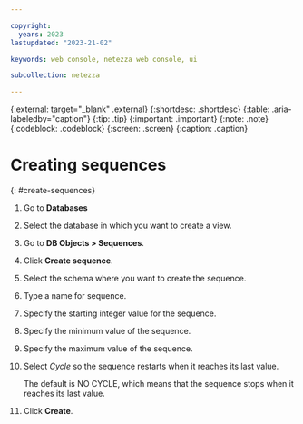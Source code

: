 ```yaml
---

copyright:
  years: 2023
lastupdated: "2023-21-02"

keywords: web console, netezza web console, ui

subcollection: netezza

---
```


{:external: target="_blank" .external}
{:shortdesc: .shortdesc}
{:table: .aria-labeledby="caption"}
{:tip: .tip}
{:important: .important}
{:note: .note}
{:codeblock: .codeblock}
{:screen: .screen}
{:caption: .caption}

# Creating sequences
{: #create-sequences}

1. Go to **Databases**
1. Select the database in which you want to create a view.
1. Go to **DB Objects > Sequences**.
1. Click **Create sequence**.
1. Select the schema where you want to create the sequence.
1. Type a name for sequence.
1. Specify the starting integer value for the sequence.
1. Specify the minimum value of the sequence.
1. Specify the maximum value of the sequence.
1. Select *Cycle* so the sequence restarts when it reaches its last value.

   The default is NO CYCLE, which means that the sequence stops when it reaches its last value.

1. Click **Create**.